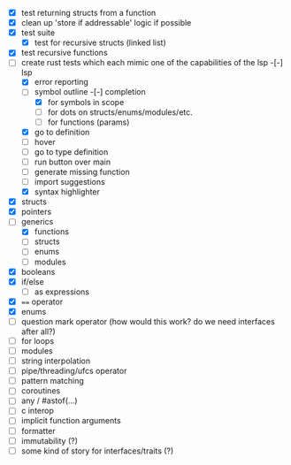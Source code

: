 -[x] test returning structs from a function
-[x] clean up 'store if addressable' logic if possible
-[x] test suite
    -[x] test for recursive structs (linked list)
-[x] test recursive functions
-[ ] create rust tests which each mimic one of the capabilities of the lsp
-[-]  lsp
    -[x] error reporting
    -[ ] symbol outline
    -[-] completion
        - [x] for symbols in scope
        - [ ] for dots on structs/enums/modules/etc.
        - [ ] for functions (params)
    -[x] go to definition
    -[ ] hover
    -[ ] go to type definition
    -[ ] run button over main
    -[ ] generate missing function
    -[ ] import suggestions
    -[x] syntax highlighter
-[x] structs
-[x] pointers
-[ ] generics
    -[x] functions
    -[ ] structs
    -[ ] enums
    -[ ] modules
-[x] booleans
-[x] if/else
    -[ ] as expressions
-[x] `==` operator
-[x] enums
-[ ] question mark operator (how would this work? do we need interfaces after all?)
-[ ] for loops
-[ ] modules
-[ ] string interpolation
-[ ] pipe/threading/ufcs operator
-[ ] pattern matching
-[ ] coroutines
-[ ] any / #astof(...)
-[ ] c interop
-[ ] implicit function arguments
-[ ] formatter
-[ ] immutability (?)
-[ ] some kind of story for interfaces/traits (?)